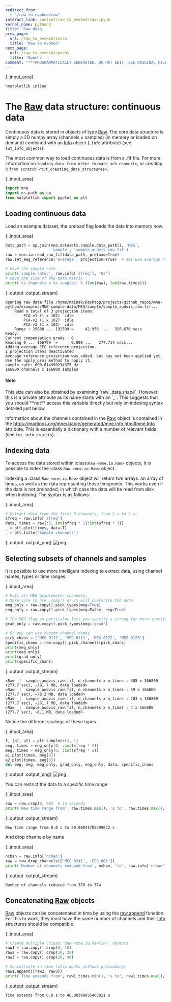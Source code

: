 ```yaml
---
redirect_from:
  - "/raw-to-evoked/raw"
interact_link: content/raw_to_evoked/raw.ipynb
kernel_name: python3
title: 'Raw data'
prev_page:
  url: /raw_to_evoked/intro
  title: 'Raw to evoked'
next_page:
  url: /raw_to_evoked/epochs
  title: 'Epochs'
comment: "***PROGRAMMATICALLY GENERATED, DO NOT EDIT. SEE ORIGINAL FILES IN /content***"
---
```




{:.input_area}
```python
%matplotlib inline
```




The [Raw](https://martinos.org/mne/stable/generated/mne.io.Raw.html) data structure: continuous data
=============================================================

Continuous data is stored in objects of type [Raw](https://martinos.org/mne/stable/generated/mne.io.Raw.html).
The core data structure is simply a 2D numpy array (channels × samples)
(in memory or loaded on demand) combined with an
[Info](https://martinos.org/mne/stable/generated/mne.Info.html#mne.Info) object (`.info` attribute)
(see `tut_info_objects`).

The most common way to load continuous data is from a .fif file. For more
information on `loading data from other formats <ch_convert>`, or
creating it `from scratch <tut_creating_data_structures>`.





{:.input_area}
```python
import mne
import os.path as op
from matplotlib import pyplot as plt
```


Loading continuous data
-----------------------

Load an example dataset, the preload flag loads the data into memory now:





{:.input_area}
```python
data_path = op.join(mne.datasets.sample.data_path(), 'MEG',
                    'sample', 'sample_audvis_raw.fif')
raw = mne.io.read_raw_fif(data_path, preload=True)
raw.set_eeg_reference('average', projection=True)  # set EEG average reference

# Give the sample rate
print('sample rate:', raw.info['sfreq'], 'Hz')
# Give the size of the data matrix
print('%s channels x %s samples' % (len(raw), len(raw.times)))
```


{:.output .output_stream}
```
Opening raw data file /home/mainak/Desktop/projects/github_repos/mne-python/examples/MNE-sample-data/MEG/sample/sample_audvis_raw.fif...
    Read a total of 3 projection items:
        PCA-v1 (1 x 102)  idle
        PCA-v2 (1 x 102)  idle
        PCA-v3 (1 x 102)  idle
    Range : 25800 ... 192599 =     42.956 ...   320.670 secs
Ready.
Current compensation grade : 0
Reading 0 ... 166799  =      0.000 ...   277.714 secs...
Adding average EEG reference projection.
1 projection items deactivated
Average reference projection was added, but has not been applied yet. Use the apply_proj method to apply it.
sample rate: 600.614990234375 Hz
166800 channels x 166800 samples

```

<div class="alert alert-info"><h4>Note</h4><p>This size can also be obtained by examining `raw._data.shape`.
          However this is a private attribute as its name starts
          with an `_`. This suggests that you should **not** access this
          variable directly but rely on indexing syntax detailed just below.</p></div>



Information about the channels contained in the [Raw](https://martinos.org/mne/stable/generated/mne.io.Raw.html)
object is contained in the https://martinos.org/mne/stable/generated/mne.Info.html#mne.Info attribute.
This is essentially a dictionary with a number of relevant fields (see
`tut_info_objects`).



Indexing data
-------------

To access the data stored within :class:`Raw <mne.io.Raw>` objects,
it is possible to index the :class:`Raw <mne.io.Raw>` object.

Indexing a :class:`Raw <mne.io.Raw>` object will return two arrays: an array
of times, as well as the data representing those timepoints. This works
even if the data is not preloaded, in which case the data will be read from
disk when indexing. The syntax is as follows:





{:.input_area}
```python
# Extract data from the first 5 channels, from 1 s to 3 s.
sfreq = raw.info['sfreq']
data, times = raw[:5, int(sfreq * 1):int(sfreq * 3)]
_ = plt.plot(times, data.T)
_ = plt.title('Sample channels')
```



{:.output .output_png}
![png](../images/raw_to_evoked/raw_8_0.png)



Selecting subsets of channels and samples
-----------------------------------------

It is possible to use more intelligent indexing to extract data, using
channel names, types or time ranges.





{:.input_area}
```python
# Pull all MEG gradiometer channels:
# Make sure to use .copy() or it will overwrite the data
meg_only = raw.copy().pick_types(meg=True)
eeg_only = raw.copy().pick_types(meg=False, eeg=True)

# The MEG flag in particular lets you specify a string for more specificity
grad_only = raw.copy().pick_types(meg='grad')

# Or you can use custom channel names
pick_chans = ['MEG 0112', 'MEG 0111', 'MEG 0122', 'MEG 0123']
specific_chans = raw.copy().pick_channels(pick_chans)
print(meg_only)
print(eeg_only)
print(grad_only)
print(specific_chans)
```


{:.output .output_stream}
```
<Raw  |  sample_audvis_raw.fif, n_channels x n_times : 305 x 166800 (277.7 sec), ~391.7 MB, data loaded>
<Raw  |  sample_audvis_raw.fif, n_channels x n_times : 59 x 166800 (277.7 sec), ~78.2 MB, data loaded>
<Raw  |  sample_audvis_raw.fif, n_channels x n_times : 203 x 166800 (277.7 sec), ~261.7 MB, data loaded>
<Raw  |  sample_audvis_raw.fif, n_channels x n_times : 4 x 166800 (277.7 sec), ~8.1 MB, data loaded>

```

Notice the different scalings of these types





{:.input_area}
```python
f, (a1, a2) = plt.subplots(2, 1)
eeg, times = eeg_only[0, :int(sfreq * 2)]
meg, times = meg_only[0, :int(sfreq * 2)]
a1.plot(times, meg[0])
a2.plot(times, eeg[0])
del eeg, meg, meg_only, grad_only, eeg_only, data, specific_chans
```



{:.output .output_png}
![png](../images/raw_to_evoked/raw_12_0.png)



You can restrict the data to a specific time range





{:.input_area}
```python
raw = raw.crop(0, 50)  # in seconds
print('New time range from', raw.times.min(), 's to', raw.times.max(), 's')
```


{:.output .output_stream}
```
New time range from 0.0 s to 50.00041705299622 s

```

And drop channels by name





{:.input_area}
```python
nchan = raw.info['nchan']
raw = raw.drop_channels(['MEG 0241', 'EEG 001'])
print('Number of channels reduced from', nchan, 'to', raw.info['nchan'])
```


{:.output .output_stream}
```
Number of channels reduced from 376 to 374

```

Concatenating  [Raw](https://martinos.org/mne/stable/generated/mne.io.Raw.html) objects
--------------------------------------------------

[Raw](https://martinos.org/mne/stable/generated/mne.io.Raw.html) objects can be concatenated in time by using the
[raw.append](https://martinos.org/mne/dev/generated/mne.io.Raw.html#mne.io.Raw.append) function. For this to work, they must have the same number of channels and their [Info](https://martinos.org/mne/stable/generated/mne.Info.html#mne.Info) structures should be compatible.





{:.input_area}
```python
# Create multiple :class:`Raw <mne.io.RawFIF>` objects
raw1 = raw.copy().crop(0, 10)
raw2 = raw.copy().crop(10, 20)
raw3 = raw.copy().crop(20, 40)

# Concatenate in time (also works without preloading)
raw1.append([raw2, raw3])
print('Time extends from', raw1.times.min(), 's to', raw1.times.max(), 's')
```


{:.output .output_stream}
```
Time extends from 0.0 s to 40.00399655463821 s

```
